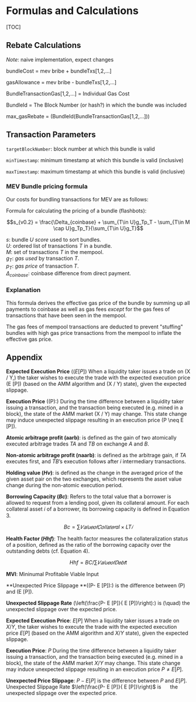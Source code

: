 # Formulas and Calculations

<!--
@version: v0.1.0
@date: 08/11/2021
@license: CC-ND-NC-2.5
@note: naive implementation, expect changes
-->

[TOC]


## Rebate Calculations 

*Note*: naive implementation, expect changes

bundleCost = mev bribe + bundleTxs[1,2,...]

gasAllowance =  mev bribe - bundleTxs[1,2,...]

BundleTransactionGas[1,2,...] = Individual Gas Cost

BundleId = The Block Number (or hash?) in which the bundle was included

max_gasRebate = (BundleId(BundleTransactionGas[1,2,...]))

## Transaction Parameters 

`targetBlockNumber`: block number at which this bundle is valid

`minTimestamp`:  minimum timestamp at which this bundle is valid (inclusive)

 `maxTimestamp`: maximum timestamp at which this bundle is valid (inclusive)


### MEV Bundle pricing formula

Our costs for bundling transactions for MEV are as follows:

Formula for calculating the pricing of a bundle (flashbots):

$$s_{v0.2} = \frac{\Delta_{coinbase} + \sum_{T\in U}g_Tp_T - \sum_{T\in M \cap U}g_Tp_T}{\sum_{T\in U}g_T}$$

$s$: bundle $U$ _score_ used to sort bundles.  
$U$: ordered list of transactions $T$ in a bundle.  
$M$: set of transactions $T$ in the mempool.  
$g_{T}$: _gas used_ by transaction $T$.  
$p_{T}$: _gas price_ of transaction $T$.  
$\Delta_{coinbase}$: coinbase difference from direct payment.  

### Explanation

This formula derives the effective gas price of the bundle by summing up all payments to coinbase as well as gas fees *except* for the gas fees of transactions that have been seen in the mempool.

The gas fees of mempool transactions are deducted to prevent "stuffing" bundles with high gas price transactions from the mempool to inflate the effective gas price.

## Appendix

**Expected Execution Price** $(( E [P])$ When a liquidity taker issues a trade on \(X / Y,\) the taker wishes to execute the trade with the expected execution price \(E [P]\) (based on the AMM algorithm and \(X / Y\) state), given the expected slippage. 

**Execution Price** \((P):\) During the time difference between a liquidity taker issuing a transaction, and the transaction being executed (e.g. mined in a block), the state of the AMM market \(X / Y\) may change. This state change may induce unexpected slippage resulting in an execution price \(P \neq E [P]\). 

**Atomic arbitrage profit (aarb)**: is defined as the gain of two atomically executed arbitrage trades $TA$ and $TB$ on exchange $A$ and $B$.


**Non-atomic arbitrage profit (naarb)**: is defined as the arbitrage gain, if $TA$
executes first, and $TB$’s execution follows after $i$ intermediary transactions.



**Holding value ($Hv$)**: is defined as the change in the averaged price of the given asset pair on the two exchanges, which represents the asset value change during the non-atomic execution period.



**Borrowing Capacity ($Bc$)**: Refers to the total value that a borrower is allowed to request from a lending pool, given its collateral amount. For each collateral asset 𝑖 of a borrower, its borrowing capacity is defined in Equation 3.

$$ Bc =∑︁ 𝑉 𝑎𝑙𝑢𝑒 𝑜𝑓 𝐶𝑜𝑙𝑙𝑎𝑡𝑒𝑟al  × LT𝑖 $$


**Health Factor ($Hhf$)**: The health factor measures the collateralization status of a position, defined as the ratio of the borrowing capacity over the outstanding debts (cf. Equation 4).


$$ Hhf = BC / ∑︁  𝑉𝑎𝑙𝑢𝑒 𝑜𝑓 𝐷𝑒𝑏𝑡t $$ 


**MVI**: Mininumal Profitable Viable Input

**Unexpected Price Slippage **\((P- E [P]):\) is the difference between \(P\) and \(E [P]\). 

**Unexpected Slippage Rate** \(\left(\frac{P- E [P]}{ E [P]}\right):\) is \(\quad\) the unexpected slippage over the expected price.


**Expected Execution Price**: $E [P]$ When a liquidity taker issues a trade on $X / Y,$ the taker wishes to execute the trade with the expected execution price $E [P]$ (based on the AMM algorithm and $X / Y$ state), given the expected slippage. 

**Execution Price**: $P$ During the time difference between a liquidity taker issuing a transaction, and the transaction being executed (e.g. mined in a block), the state of the AMM market $X / Y$ may change. This state change may induce unexpected slippage resulting in an execution price $P \neq E [P]$. 

**Unexpected Price Slippage**: $P- E [P]$ is the difference between $P$ and $E [P]$. Unexpected Slippage Rate $\left(\frac{P- E [P]}{ E [P]}\right)$ is $\quad$ the unexpected slippage over the expected price.


